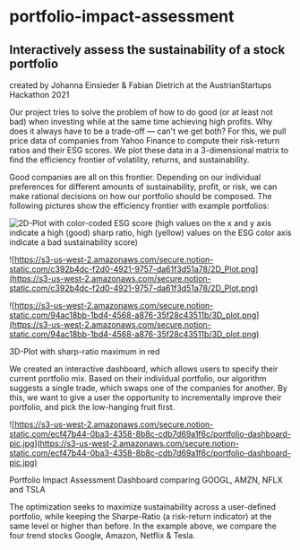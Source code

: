 # portfolio-impact-assessment
## Interactively assess the sustainability of a stock portfolio

created by Johanna Einsieder & Fabian Dietrich at the AustrianStartups Hackathon 2021

Our project tries to solve the problem of how to do good (or at least not bad) when investing while at the same time achieving high profits. Why does it always have to be a trade-off — can't we get both? For this, we pull price data of companies from Yahoo Finance to compute their risk-return ratios and their ESG scores. We plot these data in a 3-dimensional matrix to find the efficiency frontier of volatility, returns, and sustainability. 

Good companies are all on this frontier. Depending on our individual preferences for different amounts of sustainability, profit, or risk, we can make rational decisions on how our portfolio should be composed. The following pictures show the efficiency frontier with example portfolios:

![2D-Plot with color-coded ESG score  (high values on the x and y axis indicate a high (good) sharp ratio, high (yellow) values on the ESG color axis indicate a bad sustainability score)](https://github.com/Fabius42/portfolio-impact-assessment/imgs/image/2D_Plot.png?raw=true)

![https://s3-us-west-2.amazonaws.com/secure.notion-static.com/c392b4dc-f2d0-4921-9757-da61f3d51a78/2D_Plot.png](https://s3-us-west-2.amazonaws.com/secure.notion-static.com/c392b4dc-f2d0-4921-9757-da61f3d51a78/2D_Plot.png)



![https://s3-us-west-2.amazonaws.com/secure.notion-static.com/94ac18bb-1bd4-4568-a876-35f28c43511b/3D_plot.png](https://s3-us-west-2.amazonaws.com/secure.notion-static.com/94ac18bb-1bd4-4568-a876-35f28c43511b/3D_plot.png)

3D-Plot with sharp-ratio maximum in red

We created an interactive dashboard, which allows users to specify their current portfolio mix. Based on their individual portfolio, our algorithm suggests a single trade, which swaps one of the companies for another. By this, we want to give a user the opportunity to incrementally improve their portfolio, and pick the low-hanging fruit first.

![https://s3-us-west-2.amazonaws.com/secure.notion-static.com/ecf47b44-0ba3-4358-8b8c-cdb7d69a1f6c/portfolio-dashboard-pic.jpg](https://s3-us-west-2.amazonaws.com/secure.notion-static.com/ecf47b44-0ba3-4358-8b8c-cdb7d69a1f6c/portfolio-dashboard-pic.jpg)

Portfolio Impact Assessment Dashboard comparing GOOGL, AMZN, NFLX and TSLA

The optimization seeks to maximize sustainability across a user-defined portfolio, while keeping the Sharpe-Ratio (a risk-return indicator) at the same level or higher than before. In the example above, we compare the four trend stocks Google, Amazon, Netflix & Tesla.
